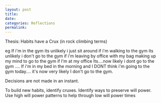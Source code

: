 ```yaml
---
layout: post
title:  
date:   
categories: Reflections
permalink: 
---
```

Thesis:
Habits have a Crux (in rock climbing terms)

eg
If i'm in the gym its unlikely i just sit around
if i'm walking to the gym its unlikely i don't go to the gym
if i'm leaving by office with my bag making up my mind to go to the gym
if I'm at my office Its....now likely i dont go to the gym
....
If i'm in my bed in the morning and I DONT think i'm going to the gym today.... it's now very likely I don't go to the gym. 

Decisions are not made in an instant.

To build new habits, identify cruxes. Identify ways to preserve will power. Use high will power patterns to help through low will power times

